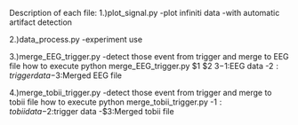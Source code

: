 Description of each file:
1.)plot_signal.py
	-plot infiniti data
	-with automatic artifact detection
	
2.)data_process.py
	-experiment use

3.)merge_EEG_trigger.py
	-detect those event from trigger and merge to EEG file
	how to execute
		python merge_EEG_trigger.py $1 $2 $3
			-$1:EEG data
			-$2:trigger data
			-$3:Merged EEG file
		
4.)merge_tobii_trigger.py
	-detect those event from trigger and merge to tobii file
	how to execute
		python merge_tobii_trigger.py
			-$1:tobii data
			-$2:trigger data
			-$3:Merged tobii file